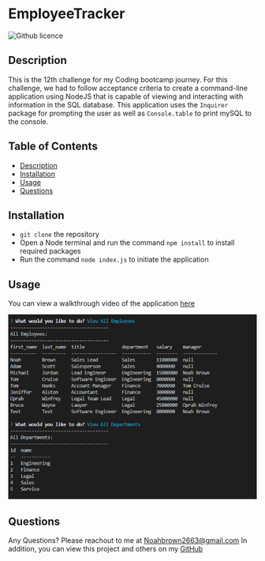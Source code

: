 # EmployeeTracker

![Github licence](http://img.shields.io/badge/license-MIT-blue.svg)
  
  
## Description
This is the 12th challenge for my Coding bootcamp journey. For this challenge, we had to follow acceptance criteria to create a command-line application using NodeJS that is capable of viewing and interacting with information in the SQL database. This application uses the ``Inquirer`` package for prompting the user as well as ``Console.table`` to print mySQL to the console.
  
## Table of Contents
* [Description](#description)
* [Installation](#installation)
* [Usage](#usage)
* [Questions](#questions)
  
## Installation
* ``git clone`` the repository
* Open a Node terminal and run the command ``npm install`` to install required packages
* Run the command ``node index.js`` to initiate the application
  
## Usage
You can view a walkthrough video of the application [here](https://raw.githubusercontent.com/Noahbrown26/EmployeeTracker/main/assets/demo.mp4)

![](./assets/images/demo.PNG)
  
## Questions
Any Questions? Please reachout to me at Noahbrown2663@gmail.com
In addition, you can view this project and others on my [GitHub](https://github.com/Noahbrown26)
